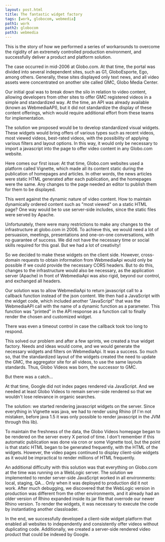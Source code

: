 ```yaml
---
layout: post.html
title: The fantastic widget factory
tags: [work, globocom, webmedia]
path1: work
path2: globocom
path3: webmedia
---
```


This is the story of how we performed a series of workarounds to overcome the rigidity of an extremely controlled production environment, and successfully deliver a product and platform solution.

The case occurred in mid-2006 at Globo.com. At that time, the portal was divided into several independent sites, such as G1, GloboEsporte, Ego, among others. Generally, these sites displayed only text news, and all video assets were concentrated on another site called GMC, Globo Media Center.

Our initial goal was to break down the silo in relation to video content, allowing developers from other sites to offer GMC registered videos in a simple and standardized way. At the time, an API was already available (known as WebmediaAPI), but it did not standardize the display of these content offerings, which would require additional effort from these teams for implementation.

The solution we proposed would be to develop standardized visual widgets. These widgets would bring offers of various types such as recent videos, most viewed videos, best-rated videos, with the possibility of applying various filters and layout options. In this way, it would only be necessary to import a javascript into the page to offer video content in any Globo.com website.

Here comes our first issue: At that time, Globo.com websites used a platform called Vignette, which made all its content static during the publication of homepages and articles. In other words, the news articles were static HTML generated after each publication, and the homepages were the same. Any changes to the page needed an editor to publish them for them to be displayed.

This went against the dynamic nature of video content. How to maintain dynamically ordered content such as "most viewed" on a static HTML page? One way would be to use server-side includes, since the static files were served by Apache.

Unfortunately, there were many restrictions to make any changes to the infrastructure at globo.com in 2006. To achieve this, we would need a lot of persuasion, meetings, presentations and one-on-one conversations, with no guarantee of success. We did not have the necessary time or social skills required for this goal. But we had a lot of creativity!

So we decided to make these widgets on the client side. However, cross-domain requests to obtain information from WebmediaApi would only be possible if we could provide the necessary CORS headers. But to do this, changes to the infrastructure would also be necessary, as the application server (Apache) in front of WebmediaApi was also rigid, beyond our control, and exchanged all headers.

Our solution was to allow WebmediaApi to return javascript call to a callback function instead of the json content. We then had a JavaScript with the widget code, which included another "JavaScript" that was the WebmediaAPI call with the name of a dynamic function as a parameter. This function was "printed" in the API response as a function call to finally render the chosen and customized widget.

There was even a timeout control in case the callback took too long to respond.

This solved our problem and after a few sprints, we created a true widget factory. Needs and ideas would come, and we would generate the necessary widgets and filters on WebmediaApi. It was a success. So much so, that the standardized layout of the widgets created the need to update the GMC, the aggregator site for all videos, to use the same layouts standards. Thus, Globo Vídeos was born, the successor to GMC.

But there was a catch...

At that time, Google did not index pages rendered via JavaScript. And we needed at least Globo Videos to remain server-side rendered so that we wouldn't lose relevance in organic searches.

The solution: we started rendering javascript widgets on the server. Since everything in Vignette was java, we had to render using Rhino (if I'm not mistaken, before java 1.5 it was only possible to render javascript in the JVM through this lib).

To maintain the freshness of the data, the Globo Vídeos homepage began to be rendered on the server every X period of time. I don't remember if this automatic publication was done via cron or some Vignette tool, but the point is that static HTML began to be generated frequently, with the HTML of the widgets. However, the video pages continued to display client-side widgets as it would be impractical to render millions of HTML frequently.

An additional difficulty with this solution was that everything on Globo.com at the time was running on a WebLogic server. The solution we implemented to render server-side JavaScript worked in all environments: local, staging, QA... Only when it was deployed to production did it not work. After much debugging, we discovered that the WebLogic version in production was different from the other environments, and it already had an older version of Rhino expanded inside its jar file that overrode our newer Rhino version. To render the widgets, it was necessary to execute the code by instantiating another classloader.

In the end, we successfully developed a client-side widget platform that enabled all websites to independently and consistently offer videos without duplicating code. Additionally, we created a server-side rendered video product that could be indexed by Google.
